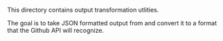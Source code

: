 This directory contains output transformation utlities.

The goal is to take JSON formatted output from <tool> and convert it to a format that the Github API will recognize.
